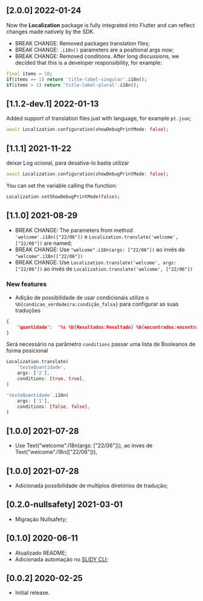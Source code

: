 ## [2.0.0] 2022-01-24
Now the **Localization** package is fully integrated into Flutter and can reflect changes made natively by the SDK.

* BREAK CHANGE: Removed packages translation files;
* BREAK CHANGE: `.i18n()` parameters are a positional args now;
* BREAK CHANGE: Removed conditions. After long discussions, we decided that this is a developer responsibility, for example:
```dart
final items = 10;
if(items == 1) return 'title-label-singular'.i18n();
if(items > 1) return 'title-label-plural'.i18n();
```

## [1.1.2-dev.1] 2022-01-13
Added support of translation files just with language, for example `pt.json`;

```dart
await Localization.configuration(showDebugPrintMode: false);
```

## [1.1.1] 2021-11-22
deixar Log ocional, para desativa-lo basta utilizar

```dart
await Localization.configuration(showDebugPrintMode: false);
```

You can set the variable calling the function:
```dart
Localization.setShowDebugPrintMode(false);
```

## [1.1.0] 2021-08-29

* BREAK CHANGE: The parameters from method `'welcome'.i18n(["22/06"])` e `Localization.translate('welcome', ["22/06"])` are named;
* BREAK CHANGE: Use `"welcome".i18n(args: ["22/06"])` ao invés de `"welcome".i18n(["22/06"])`
* BREAK CHANGE: Use `Localization.translate('welcome', args: ["22/06"])` ao invés de `Localization.translate('welcome', ["22/06"])`
### New features
* Adição de possibilidade de usar condicionais utilize o `%b{condicao_verdadeira:condição_falsa}` para configurar as suas traduções
```json
{
	'quantidade':  '%s %b{Resultados:Resultado} %b{encontrados:encontrado}'
}
```
Será necessário na parâmetro `conditions` passar uma lista de Booleanos de forma posicional
```dart
Localization.translate(
	'testeQuantidade',
	args: ['2'],
	conditions: [true, true],
)
```

```dart
'testeQuantidade'.i18n(
	args: ['1'],
	conditions: [false, false],
)
```

## [1.0.0] 2021-07-28

* Use Text("welcome".i18n(args: ["22/06"])), ao inves de Text("welcome".i18n(["22/06"])),
## [1.0.0] 2021-07-28

* Adicionada possibilidade de multiplos diretórios de tradução;

## [0.2.0-nullsafety] 2021-03-01

* Migração Nullsafety;

## [0.1.0] 2020-06-11

* Atualizado README;
* Adicionada automação no [SLIDY CLI](https://pub.dev/packages/slidy);

## [0.0.2] 2020-02-25

* Initial release.
